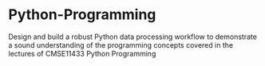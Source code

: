 # Python-Programming
Design and build a robust Python data processing workflow to demonstrate a sound understanding of the programming concepts covered in the lectures of CMSE11433 Python Programming
